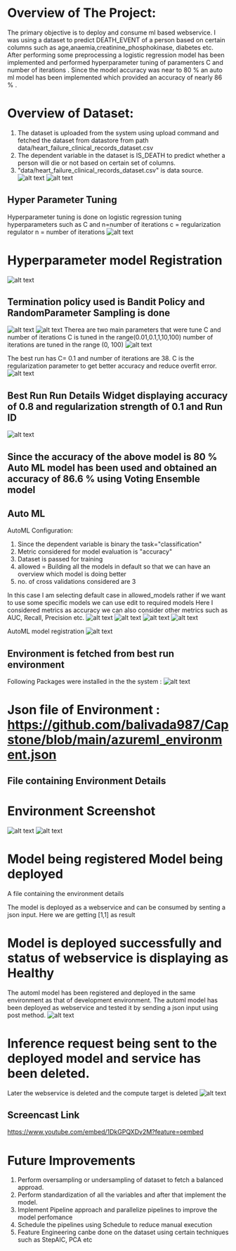 # Overview of The Project:

The primary objective is to deploy and consume ml based  webservice. I was using a dataset to predict 
DEATH_EVENT  of a person based on certain columns  such as age,anaemia,creatinine_phosphokinase,
diabetes etc. After performing some preprocessing a logistic regression model has been implemented and performed 
hyperparameter tuning of paramenters C and number of iterations . Since the model accuracy was near to 80 % an 
auto ml model has been implemented which provided an accuracy of nearly 86 % . 



# Overview of Dataset:
1. The dataset is uploaded from the system using upload command and fetched the dataset from datastore from path data/heart_failure_clinical_records_dataset.csv
2. The dependent variable in the  dataset is IS_DEATH to predict whether a person will die or not based on certain set of columns.
3. "data/heart_failure_clinical_records_dataset.csv" is data source.
![alt text](https://github.com/balivada987/Capstone/blob/main/DatasetFilePath.PNG)
![alt text](https://github.com/balivada987/Capstone/blob/main/Dataset%20screenshot.PNG)




## Hyper Parameter Tuning
Hyperparameter tuning is done on logistic regression tuning hyperparameters such as  C and n=number of iterations
c = regularization regulator
n = number of iterations
![alt text](https://github.com/balivada987/Capstone/blob/main/Hyper%201.PNG)
# Hyperparameter model Registration
![alt text](https://github.com/balivada987/Capstone/blob/main/HyperParameterRegisterModel.PNG)

## Termination policy used is Bandit Policy and RandomParameter Sampling is done
![alt text](https://github.com/balivada987/Capstone/blob/main/Hyper%202.PNG)
![alt text](https://github.com/balivada987/Capstone/blob/main/Hyper%203.PNG)
 Therea are two main parameters that were tune C and number of iterations  C is tuned in the range(0.01,0.1,1,10,100)
 number of iterations are tuned in the range (0, 100)
 ![alt text](https://github.com/balivada987/Capstone/blob/main/HyperParametersRunDetails.PNG)
 
 
 The best run has C= 0.1 and number of iterations are 38. C is the regularization parameter to get better accuracy and reduce overfit error.
![alt text](https://github.com/balivada987/Capstone/blob/main/Hyper%204.PNG)

## Best Run Run Details Widget displaying accuracy of 0.8 and regularization strength of 0.1 and Run ID

![alt text](https://github.com/balivada987/Capstone/blob/main/Hyper%205.PNG)
## Since the accuracy of the above model is 80 % Auto ML model has been used and obtained an accuracy of 86.6 %  using Voting Ensemble model


## Auto ML
AutoML Configuration:
1. Since the dependent variable is binary  the task="classification"
2. Metric considered for model evaluation is "accuracy"
3. Dataset is passed for training
4. allowed = Building all the models in default so that we can have an overview which model is doing better
5. no. of cross validations considered are 3

In this case I am selecting default case in allowed_models  rather if we want to use some specific models we can use edit to required models
Here I considered metrics as accuracy we can also consider other metrics such as AUC, Recall, Precision etc.
![alt text](https://github.com/balivada987/Capstone/blob/main/AutoML1.png?raw=true)
![alt text](https://github.com/balivada987/Capstone/blob/main/AutoML%202.png?raw=true)
![alt text](https://github.com/balivada987/Capstone/blob/main/AutoML%203.png?raw=true)
![alt text](https://github.com/balivada987/Capstone/blob/main/AutoMLModelRegistration.PNG)

 AutoML model registration
 ![alt text](https://github.com/balivada987/Capstone/blob/main/AutoML%203.png?raw=true)

## Environment is fetched from best run environment
Following Packages were installed in the the system :
![alt text](https://github.com/balivada987/Capstone/blob/main/DependenciesScreenshot.PNG)
# Json file of Environment : https://github.com/balivada987/Capstone/blob/main/azureml_environment.json
## File containing Environment Details
# Environment Screenshot
![alt text](https://github.com/balivada987/Capstone/blob/main/AutoML%204.png?raw=true)
![alt text](https://github.com/balivada987/Capstone/blob/main/AutoML5.png?raw=true)


# Model being registered Model being deployed
A file containing the environment details

The model is deployed as a webservice and can be consumed by senting a json input.
Here we are getting [1,1] as result

# Model is deployed successfully and status of webservice is displaying as Healthy
The automl model has been registered and deployed in the same  environment as that of development environment.
The automl model has been deployed as webservice and tested it by sending a json input using post method.
![alt text](https://github.com/balivada987/Capstone/blob/main/AutoML6.png?raw=true)
#  Inference request being sent to the deployed model and service has been deleted. 
Later the webservice is deleted and the compute target is deleted
![alt text](https://github.com/balivada987/Capstone/blob/main/AutoML%207.png?raw=true)


## Screencast Link 
https://www.youtube.com/embed/1DkGPQXDv2M?feature=oembed


# Future Improvements
1. Perform oversampling or undersampling of dataset to fetch a balanced approad.
2. Perform standardization of all the variables and after that implement the model.
3. Implement Pipeline approach and parallelize pipelines to improve the model perfomance
4. Schedule the pipelines using Schedule to reduce manual execution
5. Feature Engineering canbe done on the dataset using certain techniques such as StepAIC, PCA etc
